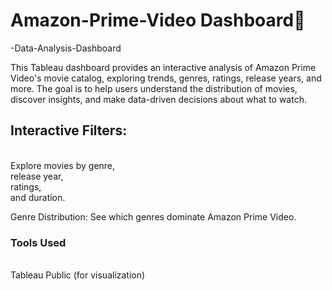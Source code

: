 # Amazon-Prime-Video Dashboard🍿
-Data-Analysis-Dashboard<br>

This Tableau dashboard provides an interactive analysis of Amazon Prime Video's movie catalog, exploring trends, genres, ratings, release years, and more. The goal is to help users understand the distribution of movies, discover insights, and make data-driven decisions about what to watch.
<br>
<h2>Interactive Filters:</h2>
<br>Explore movies by genre,<br>
release year,<br> 
ratings,<br>
and duration.<br>

Genre Distribution: See which genres dominate Amazon Prime Video.<br>

<h3>Tools Used</h3><br>
Tableau Public (for visualization)
